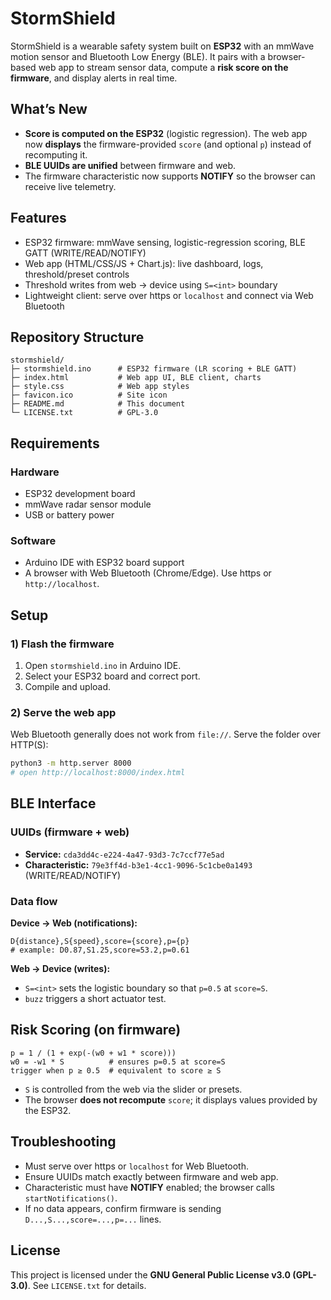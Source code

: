 # StormShield

StormShield is a wearable safety system built on **ESP32** with an mmWave motion sensor and Bluetooth Low Energy (BLE). It pairs with a browser-based web app to stream sensor data, compute a **risk score on the firmware**, and display alerts in real time.

## What’s New
- **Score is computed on the ESP32** (logistic regression). The web app now **displays** the firmware-provided `score` (and optional `p`) instead of recomputing it.
- **BLE UUIDs are unified** between firmware and web.
- The firmware characteristic now supports **NOTIFY** so the browser can receive live telemetry.

## Features
- ESP32 firmware: mmWave sensing, logistic-regression scoring, BLE GATT (WRITE/READ/NOTIFY)
- Web app (HTML/CSS/JS + Chart.js): live dashboard, logs, threshold/preset controls
- Threshold writes from web → device using `S=<int>` boundary
- Lightweight client: serve over https or `localhost` and connect via Web Bluetooth

## Repository Structure
```
stormshield/
├─ stormshield.ino      # ESP32 firmware (LR scoring + BLE GATT)
├─ index.html           # Web app UI, BLE client, charts
├─ style.css            # Web app styles
├─ favicon.ico          # Site icon
├─ README.md            # This document
└─ LICENSE.txt          # GPL-3.0
```

## Requirements
### Hardware
- ESP32 development board
- mmWave radar sensor module
- USB or battery power

### Software
- Arduino IDE with ESP32 board support
- A browser with Web Bluetooth (Chrome/Edge). Use https or `http://localhost`.

## Setup

### 1) Flash the firmware
1. Open `stormshield.ino` in Arduino IDE.
2. Select your ESP32 board and correct port.
3. Compile and upload.

### 2) Serve the web app
Web Bluetooth generally does not work from `file://`. Serve the folder over HTTP(S):
```bash
python3 -m http.server 8000
# open http://localhost:8000/index.html
```

## BLE Interface

### UUIDs (firmware + web)
- **Service:** `cda3dd4c-e224-4a47-93d3-7c7ccf77e5ad`
- **Characteristic:** `79e3ff4d-b3e1-4cc1-9096-5c1cbe0a1493` (WRITE/READ/NOTIFY)

### Data flow
**Device → Web (notifications):**
```
D{distance},S{speed},score={score},p={p}
# example: D0.87,S1.25,score=53.2,p=0.61
```
**Web → Device (writes):**
- `S=<int>` sets the logistic boundary so that `p=0.5` at `score=S`.
- `buzz` triggers a short actuator test.

## Risk Scoring (on firmware)
```
p = 1 / (1 + exp(-(w0 + w1 * score)))
w0 = -w1 * S          # ensures p=0.5 at score=S
trigger when p ≥ 0.5  # equivalent to score ≥ S
```
- `S` is controlled from the web via the slider or presets.
- The browser **does not recompute** `score`; it displays values provided by the ESP32.

## Troubleshooting
- Must serve over https or `localhost` for Web Bluetooth.
- Ensure UUIDs match exactly between firmware and web app.
- Characteristic must have **NOTIFY** enabled; the browser calls `startNotifications()`.
- If no data appears, confirm firmware is sending `D...,S...,score=...,p=...` lines.

## License
This project is licensed under the **GNU General Public License v3.0 (GPL-3.0)**. See `LICENSE.txt` for details.
